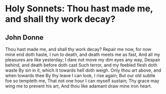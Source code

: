 # Holy Sonnets: Thou hast made me, and shall thy work decay?
## John Donne
Thou hast made me, and shall thy work decay?
Repair me now, for now mine end doth haste,
I run to death, and death meets me as fast,
And all my pleasures are like yesterday;
I dare not move my dim eyes any way,
Despair behind, and death before doth cast
Such terror, and my feebled flesh doth waste
By sin in it, which it towards hell doth weigh.
Only thou art above, and when towards thee
By thy leave I can look, I rise again;
But our old subtle foe so tempteth me,
That not one hour I can myself sustain;
Thy grace may wing me to prevent his art,
And thou like adamant draw mine iron heart.